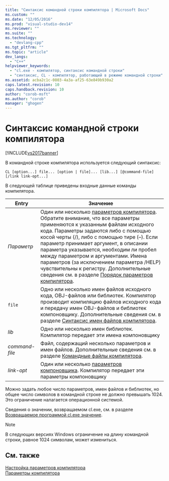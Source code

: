 ```yaml
---
title: "Синтаксис командной строки компилятора | Microsoft Docs"
ms.custom: ""
ms.date: "12/05/2016"
ms.prod: "visual-studio-dev14"
ms.reviewer: ""
ms.suite: ""
ms.technology: 
  - "devlang-cpp"
ms.tgt_pltfrm: ""
ms.topic: "article"
dev_langs: 
  - "C++"
helpviewer_keywords: 
  - "cl.exe - компилятор, синтаксис командной строки"
  - "синтаксис, CL - компилятор, работающий в режиме командной строки"
ms.assetid: acba2c1c-0803-4a3a-af25-63e849b930a2
caps.latest.revision: 10
caps.handback.revision: 10
author: "corob-msft"
ms.author: "corob"
manager: "ghogen"
---
```

# Синтаксис командной строки компилятора
[!INCLUDE[vs2017banner](../../assembler/inline/includes/vs2017banner.md)]

В командной строке компилятора используется следующий синтаксис:  
  
```  
CL [option...] file... [option | file]... [lib...] [@command-file] [/link link-opt...]  
```  
  
 В следующей таблице приведены входные данные команды компилятора.  
  
|Entry|Значение|  
|-----------|--------------|  
|*Параметр*|Один или несколько [параметров компилятора](../../build/reference/compiler-options.md).  Обратите внимание, что все параметры применяются к указанным файлам исходного кода.  Параметры задаются либо с помощью косой черты \(\/\), либо с помощью тире \(–\).  Если параметр принимает аргумент, в описании параметра указывается, необходим ли пробел между параметром и аргументами.  Имена параметров \(за исключением параметра \/HELP\) чувствительны к регистру.  Дополнительные сведения см. в разделе [Порядок параметров компилятора](../../build/reference/order-of-cl-options.md).|  
|`file`|Одно или несколько имен файлов исходного кода, OBJ\-файлов или библиотек.  Компилятор производит компиляцию файлов исходного кода и передачу имен OBJ\-файлов и библиотек компоновщику.  Дополнительные сведения см. в разделе [Синтаксис имен файлов компилятора](../../build/reference/cl-filename-syntax.md).|  
|*lib*|Одно или несколько имен библиотек.  Компилятор передает эти имена компоновщику|  
|*command\-file*|Файл, содержащий несколько параметров и имен файлов.  Дополнительные сведения см. в разделе [Командные файлы компилятора](../../build/reference/cl-command-files.md).|  
|*link\-opt*|Один или несколько [параметров компоновщика](../../build/reference/linker-options.md).  Компилятор передает эти параметры компоновщику|  
  
 Можно задать любое число параметров, имен файлов и библиотек, но общее число символов в командной строке не должно превышать 1024. Это ограничение налагается операционной системой.  
  
 Сведения о значении, возвращаемом cl.exe, см. в разделе [Возвращаемое программой cl.exe значение](../../build/reference/return-value-of-cl-exe.md).  
  
> [!NOTE]
>  В следующих версиях Windows ограничение на длину командной строки, равное 1024 символам, может измениться.  
  
## См. также  
 [Настройка параметров компилятора](../Topic/Setting%20Compiler%20Options.md)   
 [Параметры компилятора](../../build/reference/compiler-options.md)